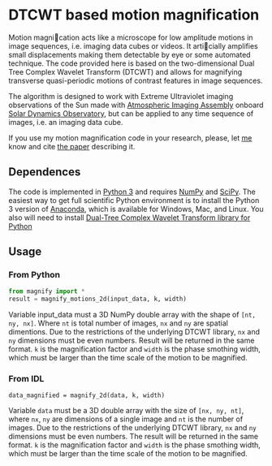 
# DTCWT based motion magnification
Motion magnication acts like a microscope for low amplitude motions in image sequences, i.e. imaging data cubes or videos. It articially amplifies small displacements making them detectable by eye or some automated technique. The code provided here  is based on the two-dimensional Dual Tree Complex Wavelet Transform (DTCWT) and  allows for magnifying transverse quasi-periodic motions of contrast features in image sequences. 

The algorithm is designed to work with Extreme Ultraviolet imaging observations of the Sun made with [Atmospheric Imaging Assembly](http://aia.lmsal.com) onboard [Solar Dynamics Observatory](http://sdo.gsfc.nasa.gov), but can be applied to any time sequence of images, i.e. an imaging data cube.

If you use my motion magnification code in your research, please, let [me](mailto:sergey.istp@gmail.com) know and cite [the paper](http://adsabs.harvard.edu/doi/10.1007/s11207-016-1013-z) describing it.

## Dependences
The  code is implemented in [Python 3](https://www.python.org) and requires [NumPy](http://www.numpy.org) and  [SciPy](http://scipy.org). The easiest way to get full scientific Python environment is to install the Python  3 version of [Anaconda](https://www.continuum.io/downloads), which is available for Windows, Mac, and Linux. 
You also will need to install [Dual-Tree Complex Wavelet Transform library for Python](https://github.com/rjw57/dtcwt)

## Usage
### From Python
```python
from magnify import *
result = magnify_motions_2d(input_data, k, width)
```
Variable input_data must a 3D NumPy double array with the shape of `[nt, ny, nx]`. Where `nt`  is total number of images, `nx` and `ny` are spatial dimentions. Due to the restrictions of the underlying DTCWT library,  `nx` and `ny` dimensions must be even numbers. Result will be returned in the same format. `k` is the magnification factor and `width` is the phase smothing width, which must be larger than the time scale of the motion to be magnified. 

 
### From IDL
```idl
data_magnified = magnify_2d(data, k, width)
```
Variable `data` must be a 3D double array with the size of `[nx, ny, nt]`,  where `nx`,  `ny`  are dimensions of a single image and `nt` is the number of images. Due to the restrictions of the underlying DTCWT library,  `nx` and `ny` dimensions must be even numbers. The result will be returned in the same format. `k` is the magnification factor and `width` is the phase smothing width, which must be larger than the time scale of the motion to be magnified. 
